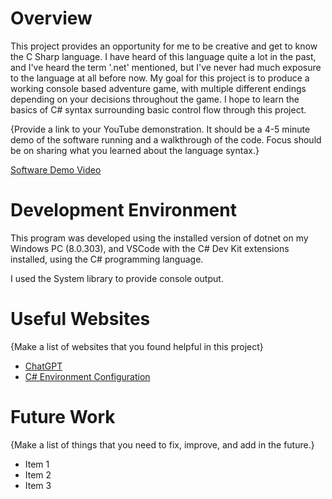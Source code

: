 # Overview

This project provides an opportunity for me to be creative and get to know the C Sharp language. I have heard of this language quite a lot in the past, and I've heard the term '.net' mentioned, but I've never had much exposure to the language at all before now. My goal for this project is to produce a working console based adventure game, with multiple different endings depending on your decisions throughout the game. I hope to learn the basics of C# syntax surrounding basic control flow through this project.

{Provide a link to your YouTube demonstration. It should be a 4-5 minute demo of the software running and a walkthrough of the code. Focus should be on sharing what you learned about the language syntax.}

[Software Demo Video](http://youtube.link.goes.here)

# Development Environment

This program was developed using the installed version of dotnet on my Windows PC (8.0.303), and VSCode with the C# Dev Kit extensions installed, using the C# programming language. 

I used the System library to provide console output.


# Useful Websites

{Make a list of websites that you found helpful in this project}

- [ChatGPT](https://chatgpt.com)
- [C# Environment Configuration](https://www.geeksforgeeks.org/setting-environment-c-sharp/)

# Future Work

{Make a list of things that you need to fix, improve, and add in the future.}

- Item 1
- Item 2
- Item 3